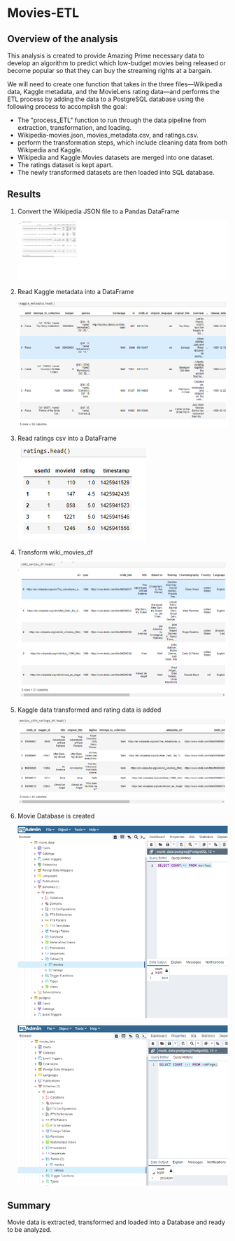 # Movies-ETL

## Overview of the analysis

This analysis is created to provide Amazing Prime necessary data to develop an algorithm to predict which low-budget movies being released or become popular so that they can buy the streaming rights at a bargain. 

We will need to create one function that takes in the three files—Wikipedia data, Kaggle metadata, and the MovieLens rating data—and performs the ETL process by adding the data to a PostgreSQL database using the following process to accomplish the goal:

- The "process_ETL" function to run through the data pipeline from extraction, transformation, and loading.
- Wikipedia-movies.json, movies_metadata.csv, and ratings.csv.
- perform the transformation steps, which include cleaning data from both Wikipedia and Kaggle.
- Wikipedia and Kaggle Movies datasets are merged into one dataset.
- The ratings dataset is kept apart.
- The newly transformed datasets are then loaded into SQL database.



## Results

1. Convert the Wikipedia JSON file to a Pandas DataFrame

   ![wiki_movies_df.png](./wiki_movies_df.png)

2. Read Kaggle metadata into a DataFrame

   ![kaggle_metadata.png](./kaggle_metadata.png)

3. Read ratings csv into a DataFrame

   ![ratings.png](./ratings.png)

4. Transform wiki_movies_df

   ![wiki_movies_df_transformed.png](./wiki_movies_df_transformed.png)

5. Kaggle data transformed and rating data is added

   ![movies_with_ratings_df.png](./movies_with_ratings_df.png)

6. Movie Database is created

   ![movies_query.png](./movies_query.png)

   

   ![ratings_query.png](./ratings_query.png)



## Summary

Movie data is extracted, transformed and loaded into a Database and ready to be analyzed.
